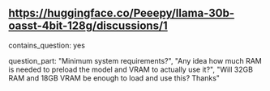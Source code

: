 ## https://huggingface.co/Peeepy/llama-30b-oasst-4bit-128g/discussions/1

contains_question: yes

question_part: "Minimum system requirements?", "Any idea how much RAM is needed to preload the model and VRAM to actually use it?", "Will 32GB RAM and 18GB VRAM be enough to load and use this? Thanks"